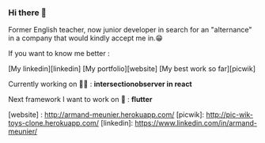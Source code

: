 ### Hi there 👋

Former English teacher, now junior developer in search for an "alternance" in a company that would kindly accept me in.😁

If you want to know me better :

[My linkedin][linkedin]
[My portfolio][website]
[My best work so far][picwik]

Currently working on 💪🏻 : <b>intersectionobserver in react</b>


Next framework I want to work on 🧐 : <b>flutter</b>





[website] : http://armand-meunier.herokuapp.com/
[picwik]: http://pic-wik-toys-clone.herokuapp.com/
[linkedin]: https://www.linkedin.com/in/armand-meunier/
